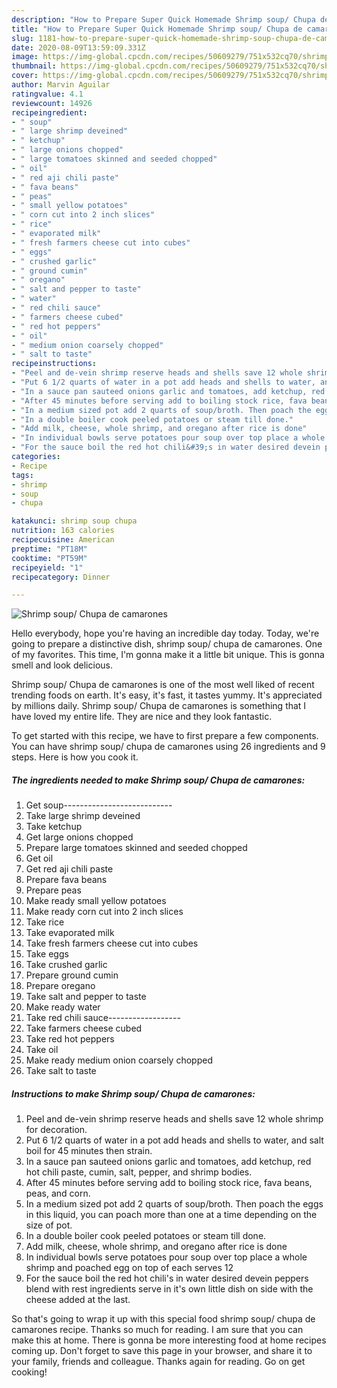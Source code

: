 ```yaml
---
description: "How to Prepare Super Quick Homemade Shrimp soup/ Chupa de camarones"
title: "How to Prepare Super Quick Homemade Shrimp soup/ Chupa de camarones"
slug: 1181-how-to-prepare-super-quick-homemade-shrimp-soup-chupa-de-camarones
date: 2020-08-09T13:59:09.331Z
image: https://img-global.cpcdn.com/recipes/50609279/751x532cq70/shrimp-soup-chupa-de-camarones-recipe-main-photo.jpg
thumbnail: https://img-global.cpcdn.com/recipes/50609279/751x532cq70/shrimp-soup-chupa-de-camarones-recipe-main-photo.jpg
cover: https://img-global.cpcdn.com/recipes/50609279/751x532cq70/shrimp-soup-chupa-de-camarones-recipe-main-photo.jpg
author: Marvin Aguilar
ratingvalue: 4.1
reviewcount: 14926
recipeingredient:
- " soup"
- " large shrimp deveined"
- " ketchup"
- " large onions chopped"
- " large tomatoes skinned and seeded chopped"
- " oil"
- " red aji chili paste"
- " fava beans"
- " peas"
- " small yellow potatoes"
- " corn cut into 2 inch slices"
- " rice"
- " evaporated milk"
- " fresh farmers cheese cut into cubes"
- " eggs"
- " crushed garlic"
- " ground cumin"
- " oregano"
- " salt and pepper to taste"
- " water"
- " red chili sauce"
- " farmers cheese cubed"
- " red hot peppers"
- " oil"
- " medium onion coarsely chopped"
- " salt to taste"
recipeinstructions:
- "Peel and de-vein shrimp reserve heads and shells save 12 whole shrimp for decoration."
- "Put 6 1/2 quarts of water in a pot add heads and shells to water, and salt boil for 45 minutes then strain."
- "In a sauce pan sauteed onions garlic and tomatoes, add ketchup, red hot chili paste, cumin, salt, pepper, and shrimp bodies."
- "After 45 minutes before serving add to boiling stock rice, fava beans, peas, and corn."
- "In a medium sized pot add 2 quarts of soup/broth. Then poach the eggs in this liquid, you can poach more than one at a time depending on the size of pot."
- "In a double boiler cook peeled potatoes or steam till done."
- "Add milk, cheese, whole shrimp, and oregano after rice is done"
- "In individual bowls serve potatoes pour soup over top place a whole shrimp and poached egg on top of each serves 12"
- "For the sauce boil the red hot chili&#39;s in water desired devein peppers blend with rest ingredients serve in it&#39;s own little dish on side with the cheese added at the last."
categories:
- Recipe
tags:
- shrimp
- soup
- chupa

katakunci: shrimp soup chupa 
nutrition: 163 calories
recipecuisine: American
preptime: "PT18M"
cooktime: "PT59M"
recipeyield: "1"
recipecategory: Dinner

---
```



![Shrimp soup/ Chupa de camarones](https://img-global.cpcdn.com/recipes/50609279/751x532cq70/shrimp-soup-chupa-de-camarones-recipe-main-photo.jpg)

Hello everybody, hope you're having an incredible day today. Today, we're going to prepare a distinctive dish, shrimp soup/ chupa de camarones. One of my favorites. This time, I'm gonna make it a little bit unique. This is gonna smell and look delicious.

Shrimp soup/ Chupa de camarones is one of the most well liked of recent trending foods on earth. It's easy, it's fast, it tastes yummy. It's appreciated by millions daily. Shrimp soup/ Chupa de camarones is something that I have loved my entire life. They are nice and they look fantastic.




To get started with this recipe, we have to first prepare a few components. You can have shrimp soup/ chupa de camarones using 26 ingredients and 9 steps. Here is how you cook it.

<!--inarticleads1-->

##### The ingredients needed to make Shrimp soup/ Chupa de camarones:

1. Get  soup---------------------------
1. Take  large shrimp deveined
1. Take  ketchup
1. Get  large onions chopped
1. Prepare  large tomatoes skinned and seeded chopped
1. Get  oil
1. Get  red aji chili paste
1. Prepare  fava beans
1. Prepare  peas
1. Make ready  small yellow potatoes
1. Make ready  corn cut into 2 inch slices
1. Take  rice
1. Take  evaporated milk
1. Take  fresh farmers cheese cut into cubes
1. Take  eggs
1. Take  crushed garlic
1. Prepare  ground cumin
1. Prepare  oregano
1. Take  salt and pepper to taste
1. Make ready  water
1. Take  red chili sauce------------------
1. Take  farmers cheese cubed
1. Take  red hot peppers
1. Take  oil
1. Make ready  medium onion coarsely chopped
1. Take  salt to taste




<!--inarticleads2-->

##### Instructions to make Shrimp soup/ Chupa de camarones:

1. Peel and de-vein shrimp reserve heads and shells save 12 whole shrimp for decoration.
1. Put 6 1/2 quarts of water in a pot add heads and shells to water, and salt boil for 45 minutes then strain.
1. In a sauce pan sauteed onions garlic and tomatoes, add ketchup, red hot chili paste, cumin, salt, pepper, and shrimp bodies.
1. After 45 minutes before serving add to boiling stock rice, fava beans, peas, and corn.
1. In a medium sized pot add 2 quarts of soup/broth. Then poach the eggs in this liquid, you can poach more than one at a time depending on the size of pot.
1. In a double boiler cook peeled potatoes or steam till done.
1. Add milk, cheese, whole shrimp, and oregano after rice is done
1. In individual bowls serve potatoes pour soup over top place a whole shrimp and poached egg on top of each serves 12
1. For the sauce boil the red hot chili&#39;s in water desired devein peppers blend with rest ingredients serve in it&#39;s own little dish on side with the cheese added at the last.




So that's going to wrap it up with this special food shrimp soup/ chupa de camarones recipe. Thanks so much for reading. I am sure that you can make this at home. There is gonna be more interesting food at home recipes coming up. Don't forget to save this page in your browser, and share it to your family, friends and colleague. Thanks again for reading. Go on get cooking!
